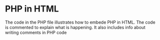 # PHP in HTML
The code in the PHP file illustrates how to embede PHP in HTML. The code is commented to explain what is happening. It also includes info about writing comments in PHP code